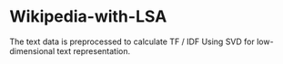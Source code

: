 # Wikipedia-with-LSA
 The text data is preprocessed to calculate TF / IDF Using SVD for low-dimensional text representation.
